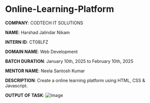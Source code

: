 # Online-Learning-Platform

**COMPANY**: CODTECH IT SOLUTIONS

**NAME**: Harshad Jalindar Nikam

**INTERN ID**: CT08LFZ

**DOMAIN NAME**: Web Development

**BATCH DURATION**: January 10th, 2025 to February 10th, 2025

**MENTOR NAME**: Neela Santosh Kumar

**DESCRIPTION**: Create a online learning platform using HTML, CSS & Javascript.

**OUTPUT OF TASK**:
![Image](https://github.com/user-attachments/assets/73f277cd-e1b2-45d6-ade4-da789ec86b1f)
